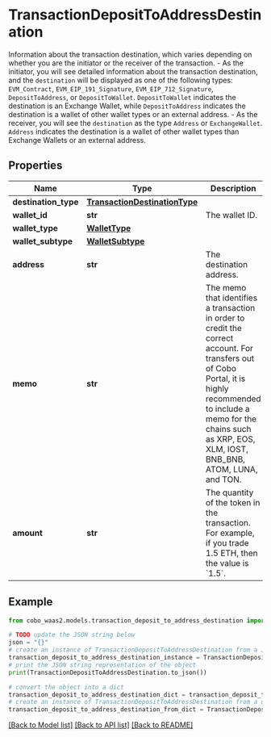 # TransactionDepositToAddressDestination

Information about the transaction destination, which varies depending on whether you are the initiator or the receiver of the transaction.   - As the initiator, you will see detailed information about the transaction destination, and the `destination` will be displayed as one of the following types: `EVM_Contract`, `EVM_EIP_191_Signature`, `EVM_EIP_712_Signature`, `DepositToAddress`, or `DepositToWallet`. `DepositToWallet` indicates the destination is an Exchange Wallet, while `DepositToAddress` indicates the destination is a wallet of other wallet types or an external address. - As the receiver, you will see the `destination` as the type `Address` or `ExchangeWallet`. `Address` indicates the destination is a wallet of other wallet types than Exchange Wallets or an external address. 

## Properties

Name | Type | Description | Notes
------------ | ------------- | ------------- | -------------
**destination_type** | [**TransactionDestinationType**](TransactionDestinationType.md) |  | 
**wallet_id** | **str** | The wallet ID. | 
**wallet_type** | [**WalletType**](WalletType.md) |  | 
**wallet_subtype** | [**WalletSubtype**](WalletSubtype.md) |  | [optional] 
**address** | **str** | The destination address. | 
**memo** | **str** | The memo that identifies a transaction in order to credit the correct account. For transfers out of Cobo Portal, it is highly recommended to include a memo for the chains such as XRP, EOS, XLM, IOST, BNB_BNB, ATOM, LUNA, and TON. | [optional] 
**amount** | **str** | The quantity of the token in the transaction. For example, if you trade 1.5 ETH, then the value is &#x60;1.5&#x60;.  | 

## Example

```python
from cobo_waas2.models.transaction_deposit_to_address_destination import TransactionDepositToAddressDestination

# TODO update the JSON string below
json = "{}"
# create an instance of TransactionDepositToAddressDestination from a JSON string
transaction_deposit_to_address_destination_instance = TransactionDepositToAddressDestination.from_json(json)
# print the JSON string representation of the object
print(TransactionDepositToAddressDestination.to_json())

# convert the object into a dict
transaction_deposit_to_address_destination_dict = transaction_deposit_to_address_destination_instance.to_dict()
# create an instance of TransactionDepositToAddressDestination from a dict
transaction_deposit_to_address_destination_from_dict = TransactionDepositToAddressDestination.from_dict(transaction_deposit_to_address_destination_dict)
```
[[Back to Model list]](../README.md#documentation-for-models) [[Back to API list]](../README.md#documentation-for-api-endpoints) [[Back to README]](../README.md)


